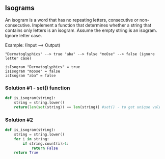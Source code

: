 

## Isograms

An isogram is a word that has no repeating letters, consecutive or non-consecutive. Implement a function that determines whether a string that contains only letters is an isogram. Assume the empty string is an isogram. Ignore letter case.

Example: (Input --> Output)
```
"Dermatoglyphics" --> true "aba" --> false "moOse" --> false (ignore letter case)

isIsogram "Dermatoglyphics" = true
isIsogram "moose" = false
isIsogram "aba" = false
```

### Solution #1 - set() function
```python
def is_isogram(string):
    string = string.lower()
    return(len(set(string)) == len(string)) #set() - to get unique values from list
```
### Solution #2
```python
def is_isogram(string):
    string = string.lower()
    for i in string:
        if string.count(i)>1:
            return False
    return True
```
